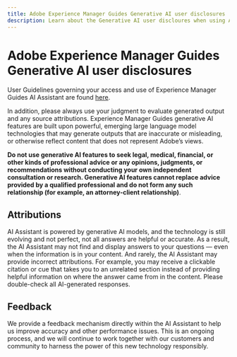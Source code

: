 ```yaml
---
title: Adobe Experience Manager Guides Generative AI user disclosures 
description: Learn about the Generative AI user discloures when using AI Assistant in Adobe Experience Manager Guides. 
---
```


# Adobe Experience Manager Guides Generative AI user disclosures  

User Guidelines governing your access and use of Experience Manager Guides AI Assistant are found [here](https://www.adobe.com/legal/licenses-terms/adobe-dx-gen-ai-user-guidelines.htmlS).

In addition, please always use your judgment to evaluate generated output and any source attributions. Experience Manager Guides generative AI features are built upon powerful, emerging large language model technologies that may generate outputs that are inaccurate or misleading, or otherwise reflect content that does not represent Adobe’s views.   

**Do not use generative AI features to seek legal, medical, financial, or other kinds of professional advice or any opinions, judgments, or recommendations without conducting your own independent consultation or research. Generative AI features cannot replace advice provided by a qualified professional and do not form any such relationship (for example, an attorney-client relationship)**.

## Attributions

AI Assistant is powered by generative AI models, and the technology is still evolving and not perfect, not all answers are helpful or accurate. As a result, the AI Assistant may not find and display answers to your questions — even when the information is in your content. And rarely, the AI Assistant may provide incorrect attributions. For example, you may receive a clickable citation or cue that takes you to an unrelated section instead of providing helpful information on where the answer came from in the content. Please double-check all AI-generated responses.

## Feedback

We provide a feedback mechanism directly within the AI Assistant to help us improve accuracy and other performance issues. This is an ongoing process, and we will continue to work together with our customers and community to harness the power of this new technology responsibly.



